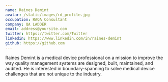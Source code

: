 ```yaml
---
name: Raines Demint
avatar: /static/images/rd_profile.jpg
occupation: RAQA Consultant
company: QA LADDER
email: address@yoursite.com
twitter: https://twitter.com/Twitter
linkedin: https://www.linkedin.com/in/raines-demint
github: https://github.com
---
```


Raines Demint is a medical device professional on a mission to improve the way quality management systems are designed, built, maintained, and audited. He is interested in boundary-spanning to solve medical device challenges that are not unique to the industry.
